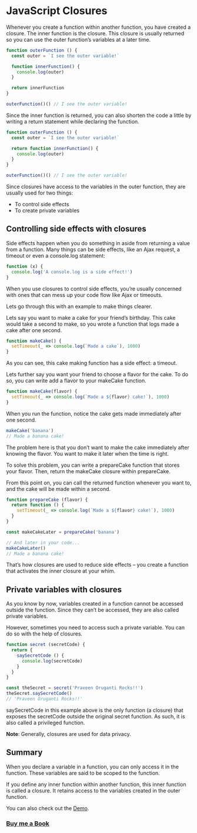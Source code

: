 # JavaScript Closures
Whenever you create a function within another function, you have created a closure. The inner function is the closure. This closure is usually returned so you can use the outer function’s variables at a later time.

```javascript
function outerFunction () {
  const outer = `I see the outer variable!`

  function innerFunction() {
    console.log(outer)
  }

  return innerFunction
}

outerFunction()() // I see the outer variable!
```

Since the inner function is returned, you can also shorten the code a little by writing a return statement while declaring the function.

```javascript
function outerFunction () {
  const outer = `I see the outer variable!`

  return function innerFunction() {
    console.log(outer)
  }
}

outerFunction()() // I see the outer variable!
```

Since closures have access to the variables in the outer function, they are usually used for two things:
- To control side effects
- To create private variables

## Controlling side effects with closures
Side effects happen when you do something in aside from returning a value from a function. Many things can be side effects, like an Ajax request, a timeout or even a console.log statement:

```javascript
function (x) {
  console.log('A console.log is a side effect!')
}
```

When you use closures to control side effects, you’re usually concerned with ones that can mess up your code flow like Ajax or timeouts.

Lets go through this with an example to make things clearer.

Lets say you want to make a cake for your friend’s birthday. This cake would take a second to make, so you wrote a function that logs made a cake after one second.

```javascript
function makeCake() {
  setTimeout(_ => console.log(`Made a cake`), 1000)
}
```
As you can see, this cake making function has a side effect: a timeout.

Lets further say you want your friend to choose a flavor for the cake. To do so, you can write add a flavor to your makeCake function.

```javascript
function makeCake(flavor) {
  setTimeout(_ => console.log(`Made a ${flavor} cake!`), 1000)
}
```
When you run the function, notice the cake gets made immediately after one second.
```javascript
makeCake('banana')
// Made a banana cake!
```
The problem here is that you don’t want to make the cake immediately after knowing the flavor. You want to make it later when the time is right.

To solve this problem, you can write a prepareCake function that stores your flavor. Then, return the makeCake closure within prepareCake.

From this point on, you can call the returned function whenever you want to, and the cake will be made within a second.

```javascript
function prepareCake (flavor) {
  return function () {
    setTimeout(_ => console.log(`Made a ${flavor} cake!`), 1000)
  }
}

const makeCakeLater = prepareCake('banana')

// And later in your code...
makeCakeLater()
// Made a banana cake!
```
That’s how closures are used to reduce side effects – you create a function that activates the inner closure at your whim.

## Private variables with closures

As you know by now, variables created in a function cannot be accessed outside the function. Since they can’t be accessed, they are also called private variables.

However, sometimes you need to access such a private variable. You can do so with the help of closures.

```javascript
function secret (secretCode) {
  return {
    saySecretCode () {
      console.log(secretCode)
    }
  }
}

const theSecret = secret('Praveen Oruganti Rocks!!')
theSecret.saySecretCode()
// 'Praveen Oruganti Rocks!!'
```
saySecretCode in this example above is the only function (a closure) that exposes the secretCode outside the original secret function. As such, it is also called a privileged function.

**Note**: Generally, closures are used for data privacy.

## Summary

When you declare a variable in a function, you can only access it in the function. These variables are said to be scoped to the function.

If you define any inner function within another function, this inner function is called a closure. It retains access to the variables created in the outer function.

You can also check out the [Demo](https://praveenoruganti.github.io/praveenoruganti-vanilla-js/11_Closures/Demo).

### [Buy me a Book](https://bit.ly/388sUbE)

